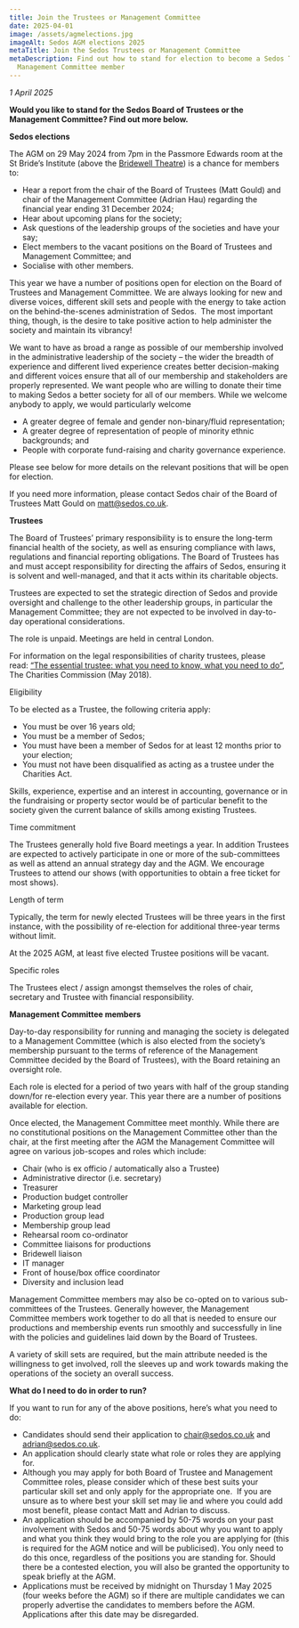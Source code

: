 ```yaml
---
title: Join the Trustees or Management Committee
date: 2025-04-01
image: /assets/agmelections.jpg
imageAlt: Sedos AGM elections 2025
metaTitle: Join the Sedos Trustees or Management Committee
metaDescription: Find out how to stand for election to become a Sedos Trustee or
  Management Committee member
---
```

*1 April 2025*

**Would you like to stand for the Sedos Board of Trustees or the Management Committee? Find out more below.**

**Sedos elections**

The AGM on 29 May 2024 from 7pm in the Passmore Edwards room at the St Bride’s Institute (above the [Bridewell Theatre](https://www.sedos.co.uk/venues/bridewell)) is a chance for members to:

* Hear a report from the chair of the Board of Trustees (Matt Gould) and chair of the Management Committee (Adrian Hau) regarding the financial year ending 31 December 2024;
* Hear about upcoming plans for the society;
* Ask questions of the leadership groups of the societies and have your say;
* Elect members to the vacant positions on the Board of Trustees and Management Committee; and
* Socialise with other members.

This year we have a number of positions open for election on the Board of Trustees and Management Committee. We are always looking for new and diverse voices, different skill sets and people with the energy to take action on the behind-the-scenes administration of Sedos.  The most important thing, though, is the desire to take positive action to help administer the society and maintain its vibrancy!

We want to have as broad a range as possible of our membership involved in the administrative leadership of the society – the wider the breadth of experience and different lived experience creates better decision-making and different voices ensure that all of our membership and stakeholders are properly represented. We want people who are willing to donate their time to making Sedos a better society for all of our members. While we welcome anybody to apply, we would particularly welcome 

* A greater degree of female and gender non-binary/fluid representation;
* A greater degree of representation of people of minority ethnic backgrounds; and
* People with corporate fund-raising and charity governance experience.

Please see below for more details on the relevant positions that will be open for election.

If you need more information, please contact Sedos chair of the Board of Trustees Matt Gould on [matt@sedos.co.uk](mailto:matt@sedos.co.uk).

**Trustees**

The Board of Trustees’ primary responsibility is to ensure the long-term financial health of the society, as well as ensuring compliance with laws, regulations and financial reporting obligations. The Board of Trustees has and must accept responsibility for directing the affairs of Sedos, ensuring it is solvent and well-managed, and that it acts within its charitable objects.

Trustees are expected to set the strategic direction of Sedos and provide oversight and challenge to the other leadership groups, in particular the Management Committee; they are not expected to be involved in day-to-day operational considerations.

The role is unpaid. Meetings are held in central London.

For information on the legal responsibilities of charity trustees, please read: [“The essential trustee: what you need to know, what you need to do”](https://assets.publishing.service.gov.uk/media/64b65c9b71749c001389ed26/CC3_feb20.pdf), The Charities Commission (May 2018).

Eligibility

To be elected as a Trustee, the following criteria apply:

* You must be over 16 years old;
* You must be a member of Sedos; 
* You must have been a member of Sedos for at least 12 months prior to your election;
* You must not have been disqualified as acting as a trustee under the Charities Act.

Skills, experience, expertise and an interest in accounting, governance or in the fundraising or property sector would be of particular benefit to the society given the current balance of skills among existing Trustees.

Time commitment

The Trustees generally hold five Board meetings a year. In addition Trustees are expected to actively participate in one or more of the sub-committees as well as attend an annual strategy day and the AGM. We encourage Trustees to attend our shows (with opportunities to obtain a free ticket for most shows). 

Length of term

Typically, the term for newly elected Trustees will be three years in the first instance, with the possibility of re-election for additional three-year terms without limit.

At the 2025 AGM, at least five elected Trustee positions will be vacant.

Specific roles

The Trustees elect / assign amongst themselves the roles of chair, secretary and Trustee with financial responsibility. 

**Management Committee members**

Day-to-day responsibility for running and managing the society is delegated to a Management Committee (which is also elected from the society’s membership pursuant to the terms of reference of the Management Committee decided by the Board of Trustees), with the Board retaining an oversight role.

Each role is elected for a period of two years with half of the group standing down/for re-election every year. This year there are a number of positions available for election.

Once elected, the Management Committee meet monthly. While there are no constitutional positions on the Management Committee other than the chair, at the first meeting after the AGM the Management Committee will agree on various job-scopes and roles which include:

* Chair (who is ex officio / automatically also a Trustee)
* Administrative director (i.e. secretary)
* Treasurer
* Production budget controller
* Marketing group lead
* Production group lead
* Membership group lead
* Rehearsal room co-ordinator
* Committee liaisons for productions
* Bridewell liaison
* IT manager
* Front of house/box office coordinator
* Diversity and inclusion lead

Management Committee members may also be co-opted on to various sub-committees of the Trustees. Generally however, the Management Committee members work together to do all that is needed to ensure our productions and membership events run smoothly and successfully in line with the policies and guidelines laid down by the Board of Trustees.

A variety of skill sets are required, but the main attribute needed is the willingness to get involved, roll the sleeves up and work towards making the operations of the society an overall success.

**What do I need to do in order to run?**

If you want to run for any of the above positions, here’s what you need to do:

* Candidates should send their application to [chair@sedos.co.uk](mailto:chair@sedos.co.uk) and [adrian@sedos.co.uk](mailto:adrian@sedos.co.uk). 
* An application should clearly state what role or roles they are applying for.
* Although you may apply for both Board of Trustee and Management Committee roles, please consider which of these best suits your particular skill set and only apply for the appropriate one.  If you are unsure as to where best your skill set may lie and where you could add most benefit, please contact Matt and Adrian to discuss.
* An application should be accompanied by 50-75 words on your past involvement with Sedos and 50-75 words about why you want to apply and what you think they would bring to the role you are applying for (this is required for the AGM notice and will be publicised). You only need to do this once, regardless of the positions you are standing for. Should there be a contested election, you will also be granted the opportunity to speak briefly at the AGM.
* Applications must be received by midnight on Thursday 1 May 2025 (four weeks before the AGM) so if there are multiple candidates we can properly advertise the candidates to members before the AGM. Applications after this date may be disregarded.